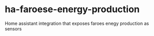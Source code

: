 # ha-faroese-energy-production
Home assistant integration that exposes faroes enegy production as sensors
